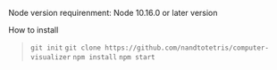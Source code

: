 Node version requirenment: Node 10.16.0 or later version

How to install
>`git init`
>`git clone https://github.com/nandtotetris/computer-visualizer`
>`npm install`
>`npm start`
